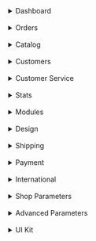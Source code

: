 <details>
	<summary>Dashboard</summary>
<br>
</details>
<br>

<details>
<summary>Orders</summary>
<br>
	<details>
		<summary>Orders</summary>
	<ul>
		<li>
			<a href="https://github.com/PrestaShop/prestashop-specs/Order-List.md">List Page</a>
		</li>
		<li>
			<a href="https://github.com/PrestaShop/prestashop-specs/Order-Edit.md">Edit Page</a>
		</li>
		<li>
			<a href="https://github.com/PrestaShop/prestashop-specs/Order-Add.md">Add Page</a>
		</li>
	</ul>
	</details>
	<details>
		<summary>Invoices</summary>	
	<ul>
		<li>
			<a href="https://github.com/PrestaShop/prestashop-specs/Order-List.md">List Page</a>
		</li>
		<li>
			<a href="https://github.com/PrestaShop/prestashop-specs/Order-Edit.md">Edit Page</a>
		</li>
		<li>
			<a href="https://github.com/PrestaShop/prestashop-specs/Order-Add.md">Add Page</a>
		</li>
	</ul>
	</details>
	<details>
		<summary>Credit Slips</summary>
	<ul>
		<li>
			<a href="https://github.com/PrestaShop/prestashop-specs/Order-List.md">List Page</a>
		</li>
		<li>
			<a href="https://github.com/PrestaShop/prestashop-specs/Order-Edit.md">Edit Page</a>
		</li>
		<li>
			<a href="https://github.com/PrestaShop/prestashop-specs/Order-Add.md">Add Page</a>
		</li>
	</ul>
	</details>
	<details>
		<summary>Delivery Slips</summary>
	<ul>
		<li>
			<a href="https://github.com/PrestaShop/prestashop-specs/Order-List.md">List Page</a>
		</li>
		<li>
			<a href="https://github.com/PrestaShop/prestashop-specs/Order-Edit.md">Edit Page</a>
		</li>
		<li>
			<a href="https://github.com/PrestaShop/prestashop-specs/Order-Add.md">Add Page</a>
		</li>
	</ul>
	</details>
	<details>
		<summary>Shopping Carts</summary>
	<ul>
		<li>
			<a href="https://github.com/PrestaShop/prestashop-specs/Order-List.md">List Page</a>
		</li>
		<li>
			<a href="https://github.com/PrestaShop/prestashop-specs/Order-Edit.md">Edit Page</a>
		</li>
		<li>
			<a href="https://github.com/PrestaShop/prestashop-specs/Order-Add.md">Add Page</a>
		</li>
	</ul>
	</details>
</details>
<br>

<details>
<summary>Catalog</summary>
<br>
	<details>
		<summary>Products</summary>
	<ul>
		<li>
			<a href="https://github.com/PrestaShop/prestashop-specs/Order-List.md">List Page</a>
		</li>
		<li>
			<a href="https://github.com/PrestaShop/prestashop-specs/Order-Edit.md">Edit Page</a>
		</li>
		<li>
			<a href="https://github.com/PrestaShop/prestashop-specs/Order-Add.md">Add Page</a>
		</li>
	</ul>
	</details>
	<details>
		<summary>Categories</summary>
	<ul>
		<li>
			<a href="https://github.com/PrestaShop/prestashop-specs/Order-List.md">List Page</a>
		</li>
		<li>
			<a href="https://github.com/PrestaShop/prestashop-specs/Order-Edit.md">Edit Page</a>
		</li>
		<li>
			<a href="https://github.com/PrestaShop/prestashop-specs/Order-Add.md">Add Page</a>
		</li>
	</ul>
	</details>
	<details>
		<summary>Monitoring</summary>
	<ul>
		<li>
			<a href="https://github.com/PrestaShop/prestashop-specs/Order-List.md">List Page</a>
		</li>
		<li>
			<a href="https://github.com/PrestaShop/prestashop-specs/Order-Edit.md">Edit Page</a>
		</li>
		<li>
			<a href="https://github.com/PrestaShop/prestashop-specs/Order-Add.md">Add Page</a>
		</li>
	</ul>
	</details>
	<details>
		<summary>Attributes & Features</summary>
	<ul>
		<li>
			<a href="https://github.com/PrestaShop/prestashop-specs/Order-List.md">List Page</a>
		</li>
		<li>
			<a href="https://github.com/PrestaShop/prestashop-specs/Order-Edit.md">Edit Page</a>
		</li>
		<li>
			<a href="https://github.com/PrestaShop/prestashop-specs/Order-Add.md">Add Page</a>
		</li>
	</ul>
	</details>
	<details>
		<summary>Brands & Suppliers</summary>
	<ul>
		<li>
			<a href="https://github.com/PrestaShop/prestashop-specs/Order-List.md">List Page</a>
		</li>
		<li>
			<a href="https://github.com/PrestaShop/prestashop-specs/Order-Edit.md">Edit Page</a>
		</li>
		<li>
			<a href="https://github.com/PrestaShop/prestashop-specs/Order-Add.md">Add Page</a>
		</li>
	</ul>
	</details>
	<details>
		<summary>Files</summary>
	<ul>
		<li>
			<a href="https://github.com/PrestaShop/prestashop-specs/Order-List.md">List Page</a>
		</li>
		<li>
			<a href="https://github.com/PrestaShop/prestashop-specs/Order-Edit.md">Edit Page</a>
		</li>
		<li>
			<a href="https://github.com/PrestaShop/prestashop-specs/Order-Add.md">Add Page</a>
		</li>
	</ul>
	</details>
	<details>
		<summary>Discounts</summary>
	<ul>
		<li>
			<a href="https://github.com/PrestaShop/prestashop-specs/Order-List.md">List Page</a>
		</li>
		<li>
			<a href="https://github.com/PrestaShop/prestashop-specs/Order-Edit.md">Edit Page</a>
		</li>
		<li>
			<a href="https://github.com/PrestaShop/prestashop-specs/Order-Add.md">Add Page</a>
		</li>
	</ul>
	</details>
	<details>
		<summary>Stocks</summary>
	<ul>
		<li>
			<a href="https://github.com/PrestaShop/prestashop-specs/Order-List.md">List Page</a>
		</li>
		<li>
			<a href="https://github.com/PrestaShop/prestashop-specs/Order-Edit.md">Edit Page</a>
		</li>
		<li>
			<a href="https://github.com/PrestaShop/prestashop-specs/Order-Add.md">Add Page</a>
		</li>
	</ul>
	</details>
</details>
<br>

<details>
<summary>Customers</summary>
<br>
	<details>
		<summary>Customers</summary>
	<ul>
		<li>
			<a href="https://github.com/PrestaShop/prestashop-specs/Order-List.md">List Page</a>
		</li>
		<li>
			<a href="https://github.com/PrestaShop/prestashop-specs/Order-Edit.md">Edit Page</a>
		</li>
		<li>
			<a href="https://github.com/PrestaShop/prestashop-specs/Order-Add.md">Add Page</a>
		</li>
	</ul>
	</details>
	<details>
		<summary>Addresses</summary>
	<ul>
		<li>
			<a href="https://github.com/PrestaShop/prestashop-specs/Order-List.md">List Page</a>
		</li>
		<li>
			<a href="https://github.com/PrestaShop/prestashop-specs/Order-Edit.md">Edit Page</a>
		</li>
		<li>
			<a href="https://github.com/PrestaShop/prestashop-specs/Order-Add.md">Add Page</a>
		</li>
	</ul>
	</details>
</details>
<br>

<details>
<summary>Customer Service</summary>
<br>
	<details>
		<summary>Customer Service</summary>
	<ul>
		<li>
			<a href="https://github.com/PrestaShop/prestashop-specs/Order-List.md">List Page</a>
		</li>
		<li>
			<a href="https://github.com/PrestaShop/prestashop-specs/Order-Edit.md">Edit Page</a>
		</li>
		<li>
			<a href="https://github.com/PrestaShop/prestashop-specs/Order-Add.md">Add Page</a>
		</li>
	</ul>
	</details>
	<details>
		<summary>Order Messages</summary>
	<ul>
		<li>
			<a href="https://github.com/PrestaShop/prestashop-specs/Order-List.md">List Page</a>
		</li>
		<li>
			<a href="https://github.com/PrestaShop/prestashop-specs/Order-Edit.md">Edit Page</a>
		</li>
		<li>
			<a href="https://github.com/PrestaShop/prestashop-specs/Order-Add.md">Add Page</a>
		</li>
	</ul>
	</details>
	<details>
		<summary>Merchandise Returns</summary>
	<ul>
		<li>
			<a href="https://github.com/PrestaShop/prestashop-specs/Order-List.md">List Page</a>
		</li>
		<li>
			<a href="https://github.com/PrestaShop/prestashop-specs/Order-Edit.md">Edit Page</a>
		</li>
		<li>
			<a href="https://github.com/PrestaShop/prestashop-specs/Order-Add.md">Add Page</a>
		</li>
	</ul>
	</details>
</details>
<br>

<details>
<summary>Stats
</details>
<br>

<details>
<summary>Modules</summary>
<br>
	<details>
		<summary>Module Catalog</summary>
	<ul>
		<li>
			<a href="https://github.com/PrestaShop/prestashop-specs/Order-List.md">List Page</a>
		</li>
		<li>
			<a href="https://github.com/PrestaShop/prestashop-specs/Order-Edit.md">Edit Page</a>
		</li>
		<li>
			<a href="https://github.com/PrestaShop/prestashop-specs/Order-Add.md">Add Page</a>
		</li>
	</ul>
	</details>
	<details>
		<summary>Module Manager</summary>
	<ul>
		<li>
			<a href="https://github.com/PrestaShop/prestashop-specs/Order-List.md">List Page</a>
		</li>
		<li>
			<a href="https://github.com/PrestaShop/prestashop-specs/Order-Edit.md">Edit Page</a>
		</li>
		<li>
			<a href="https://github.com/PrestaShop/prestashop-specs/Order-Add.md">Add Page</a>
		</li>
	</ul>
	</details>
</details>
<br>

<details>
<summary>Design</summary>
<br>
	<details>
		<summary>Theme & Logo</summary>
	<ul>
		<li>
			<a href="https://github.com/PrestaShop/prestashop-specs/Order-List.md">List Page</a>
		</li>
		<li>
			<a href="https://github.com/PrestaShop/prestashop-specs/Order-Edit.md">Edit Page</a>
		</li>
		<li>
			<a href="https://github.com/PrestaShop/prestashop-specs/Order-Add.md">Add Page</a>
		</li>
	</ul>
	</details>
	<details>
		<summary>Theme Catalog</summary>
	<ul>
		<li>
			<a href="https://github.com/PrestaShop/prestashop-specs/Order-List.md">List Page</a>
		</li>
		<li>
			<a href="https://github.com/PrestaShop/prestashop-specs/Order-Edit.md">Edit Page</a>
		</li>
		<li>
			<a href="https://github.com/PrestaShop/prestashop-specs/Order-Add.md">Add Page</a>
		</li>
	</ul>
	</details>
	<details>
		<summary>Pages</summary>
	<ul>
		<li>
			<a href="https://github.com/PrestaShop/prestashop-specs/Order-List.md">List Page</a>
		</li>
		<li>
			<a href="https://github.com/PrestaShop/prestashop-specs/Order-Edit.md">Edit Page</a>
		</li>
		<li>
			<a href="https://github.com/PrestaShop/prestashop-specs/Order-Add.md">Add Page</a>
		</li>
	</ul>
	</details>
	<details>
		<summary>Positions</summary>
	<ul>
		<li>
			<a href="https://github.com/PrestaShop/prestashop-specs/Order-List.md">List Page</a>
		</li>
		<li>
			<a href="https://github.com/PrestaShop/prestashop-specs/Order-Edit.md">Edit Page</a>
		</li>
		<li>
			<a href="https://github.com/PrestaShop/prestashop-specs/Order-Add.md">Add Page</a>
		</li>
	</ul>
	</details>
	<details>
		<summary>Image Settings</summary>
	<ul>
		<li>
			<a href="https://github.com/PrestaShop/prestashop-specs/Order-List.md">List Page</a>
		</li>
		<li>
			<a href="https://github.com/PrestaShop/prestashop-specs/Order-Edit.md">Edit Page</a>
		</li>
		<li>
			<a href="https://github.com/PrestaShop/prestashop-specs/Order-Add.md">Add Page</a>
		</li>
	</ul>
	</details>
	<details>
		<summary>Link Widget</summary>
	<ul>
		<li>
			<a href="https://github.com/PrestaShop/prestashop-specs/Order-List.md">List Page</a>
		</li>
		<li>
			<a href="https://github.com/PrestaShop/prestashop-specs/Order-Edit.md">Edit Page</a>
		</li>
		<li>
			<a href="https://github.com/PrestaShop/prestashop-specs/Order-Add.md">Add Page</a>
		</li>
	</ul>
	</details>
</details>
<br>

<details>
<summary>Shipping</summary>
<br>
	<details>
		<summary>Carriers</summary>
	<ul>
		<li>
			<a href="https://github.com/PrestaShop/prestashop-specs/Order-List.md">List Page</a>
		</li>
		<li>
			<a href="https://github.com/PrestaShop/prestashop-specs/Order-Edit.md">Edit Page</a>
		</li>
		<li>
			<a href="https://github.com/PrestaShop/prestashop-specs/Order-Add.md">Add Page</a>
		</li>
	</ul>
	</details>
	<details>
		<summary>Preferences</summary>
	<ul>
		<li>
			<a href="https://github.com/PrestaShop/prestashop-specs/Order-List.md">List Page</a>
		</li>
		<li>
			<a href="https://github.com/PrestaShop/prestashop-specs/Order-Edit.md">Edit Page</a>
		</li>
		<li>
			<a href="https://github.com/PrestaShop/prestashop-specs/Order-Add.md">Add Page</a>
		</li>
	</ul>
	</details>
</details>
<br>

<details>
<summary>Payment</summary>
<br>
	<details>
		<summary>Payment Methods</summary>
	<ul>
		<li>
			<a href="https://github.com/PrestaShop/prestashop-specs/Order-List.md">List Page</a>
		</li>
		<li>
			<a href="https://github.com/PrestaShop/prestashop-specs/Order-Edit.md">Edit Page</a>
		</li>
		<li>
			<a href="https://github.com/PrestaShop/prestashop-specs/Order-Add.md">Add Page</a>
		</li>
	</ul>
	</details>
	<details>
		<summary>Preferences</summary>
	<ul>
		<li>
			<a href="https://github.com/PrestaShop/prestashop-specs/Order-List.md">List Page</a>
		</li>
		<li>
			<a href="https://github.com/PrestaShop/prestashop-specs/Order-Edit.md">Edit Page</a>
		</li>
		<li>
			<a href="https://github.com/PrestaShop/prestashop-specs/Order-Add.md">Add Page</a>
		</li>
	</ul>
	</details>
</details>
<br>

<details>
<summary>International</summary>
<br>
	<details>
		<summary>Localization</summary>
	<ul>
		<li>
			<a href="https://github.com/PrestaShop/prestashop-specs/Order-List.md">List Page</a>
		</li>
		<li>
			<a href="https://github.com/PrestaShop/prestashop-specs/Order-Edit.md">Edit Page</a>
		</li>
		<li>
			<a href="https://github.com/PrestaShop/prestashop-specs/Order-Add.md">Add Page</a>
		</li>
	</ul>
	</details>
	<details>
		<summary>Locations</summary>
	<ul>
		<li>
			<a href="https://github.com/PrestaShop/prestashop-specs/Order-List.md">List Page</a>
		</li>
		<li>
			<a href="https://github.com/PrestaShop/prestashop-specs/Order-Edit.md">Edit Page</a>
		</li>
		<li>
			<a href="https://github.com/PrestaShop/prestashop-specs/Order-Add.md">Add Page</a>
		</li>
	</ul>
	</details>
	<details>
		<summary>Taxes</summary>
	<ul>
		<li>
			<a href="https://github.com/PrestaShop/prestashop-specs/Order-List.md">List Page</a>
		</li>
		<li>
			<a href="https://github.com/PrestaShop/prestashop-specs/Order-Edit.md">Edit Page</a>
		</li>
		<li>
			<a href="https://github.com/PrestaShop/prestashop-specs/Order-Add.md">Add Page</a>
		</li>
	</ul>
	</details>
	<details>
		<summary>Translations</summary>
	<ul>
		<li>
			<a href="https://github.com/PrestaShop/prestashop-specs/Order-List.md">List Page</a>
		</li>
		<li>
			<a href="https://github.com/PrestaShop/prestashop-specs/Order-Edit.md">Edit Page</a>
		</li>
		<li>
			<a href="https://github.com/PrestaShop/prestashop-specs/Order-Add.md">Add Page</a>
		</li>
	</ul>
	</details>
</details>
<br>

<details>
<summary>Shop Parameters</summary>
<br>
	<details>
		<summary>General</summary>
	<ul>
		<li>
			<a href="https://github.com/PrestaShop/prestashop-specs/Order-List.md">List Page</a>
		</li>
		<li>
			<a href="https://github.com/PrestaShop/prestashop-specs/Order-Edit.md">Edit Page</a>
		</li>
		<li>
			<a href="https://github.com/PrestaShop/prestashop-specs/Order-Add.md">Add Page</a>
		</li>
	</ul>
	</details>
	<details>
		<summary>Order Settings</summary>
	<ul>
		<li>
			<a href="https://github.com/PrestaShop/prestashop-specs/Order-List.md">List Page</a>
		</li>
		<li>
			<a href="https://github.com/PrestaShop/prestashop-specs/Order-Edit.md">Edit Page</a>
		</li>
		<li>
			<a href="https://github.com/PrestaShop/prestashop-specs/Order-Add.md">Add Page</a>
		</li>
	</ul>
	</details>
	<details>
		<summary>Product Settings</summary>
	<ul>
		<li>
			<a href="https://github.com/PrestaShop/prestashop-specs/Order-List.md">List Page</a>
		</li>
		<li>
			<a href="https://github.com/PrestaShop/prestashop-specs/Order-Edit.md">Edit Page</a>
		</li>
		<li>
			<a href="https://github.com/PrestaShop/prestashop-specs/Order-Add.md">Add Page</a>
		</li>
	</ul>
	</details>
	<details>
		<summary>Customer Settings</summary>
	<ul>
		<li>
			<a href="https://github.com/PrestaShop/prestashop-specs/Order-List.md">List Page</a>
		</li>
		<li>
			<a href="https://github.com/PrestaShop/prestashop-specs/Order-Edit.md">Edit Page</a>
		</li>
		<li>
			<a href="https://github.com/PrestaShop/prestashop-specs/Order-Add.md">Add Page</a>
		</li>
	</ul>
	</details>
	<details>
		<summary>Contact</summary>
	<ul>
		<li>
			<a href="https://github.com/PrestaShop/prestashop-specs/Order-List.md">List Page</a>
		</li>
		<li>
			<a href="https://github.com/PrestaShop/prestashop-specs/Order-Edit.md">Edit Page</a>
		</li>
		<li>
			<a href="https://github.com/PrestaShop/prestashop-specs/Order-Add.md">Add Page</a>
		</li>
	</ul>
	</details>
	<details>
		<summary>Traffic & SEO</summary>
	<ul>
		<li>
			<a href="https://github.com/PrestaShop/prestashop-specs/Order-List.md">List Page</a>
		</li>
		<li>
			<a href="https://github.com/PrestaShop/prestashop-specs/Order-Edit.md">Edit Page</a>
		</li>
		<li>
			<a href="https://github.com/PrestaShop/prestashop-specs/Order-Add.md">Add Page</a>
		</li>
	</ul>
	</details>
	<details>
		<summary>Search</summary>
	<ul>
		<li>
			<a href="https://github.com/PrestaShop/prestashop-specs/Order-List.md">List Page</a>
		</li>
		<li>
			<a href="https://github.com/PrestaShop/prestashop-specs/Order-Edit.md">Edit Page</a>
		</li>
		<li>
			<a href="https://github.com/PrestaShop/prestashop-specs/Order-Add.md">Add Page</a>
		</li>
	</ul>
	</details>
	<details>
		<summary>Merchant Expertise</summary>
	<ul>
		<li>
			<a href="https://github.com/PrestaShop/prestashop-specs/Order-List.md">List Page</a>
		</li>
		<li>
			<a href="https://github.com/PrestaShop/prestashop-specs/Order-Edit.md">Edit Page</a>
		</li>
		<li>
			<a href="https://github.com/PrestaShop/prestashop-specs/Order-Add.md">Add Page</a>
		</li>
	</ul>
	</details>
</details>
<br>

<details>
<summary>Advanced Parameters</summary>
<br>
	<details>
		<summary>Information</summary>
	<ul>
		<li>
			<a href="https://github.com/PrestaShop/prestashop-specs/Order-List.md">List Page</a>
		</li>
		<li>
			<a href="https://github.com/PrestaShop/prestashop-specs/Order-Edit.md">Edit Page</a>
		</li>
		<li>
			<a href="https://github.com/PrestaShop/prestashop-specs/Order-Add.md">Add Page</a>
		</li>
	</ul>
	</details>
	<details>
		<summary>Performance</summary>
	<ul>
		<li>
			<a href="https://github.com/PrestaShop/prestashop-specs/Order-List.md">List Page</a>
		</li>
		<li>
			<a href="https://github.com/PrestaShop/prestashop-specs/Order-Edit.md">Edit Page</a>
		</li>
		<li>
			<a href="https://github.com/PrestaShop/prestashop-specs/Order-Add.md">Add Page</a>
		</li>
	</ul>
	</details>
	<details>
		<summary>Administration</summary>
	<ul>
		<li>
			<a href="https://github.com/PrestaShop/prestashop-specs/Order-List.md">List Page</a>
		</li>
		<li>
			<a href="https://github.com/PrestaShop/prestashop-specs/Order-Edit.md">Edit Page</a>
		</li>
		<li>
			<a href="https://github.com/PrestaShop/prestashop-specs/Order-Add.md">Add Page</a>
		</li>
	</ul>
	</details>
	<details>
		<summary>E-mail</summary>
	<ul>
		<li>
			<a href="https://github.com/PrestaShop/prestashop-specs/Order-List.md">List Page</a>
		</li>
		<li>
			<a href="https://github.com/PrestaShop/prestashop-specs/Order-Edit.md">Edit Page</a>
		</li>
		<li>
			<a href="https://github.com/PrestaShop/prestashop-specs/Order-Add.md">Add Page</a>
		</li>
	</ul>
	</details>
	<details>
		<summary>Import</summary>
	<ul>
		<li>
			<a href="https://github.com/PrestaShop/prestashop-specs/Order-List.md">List Page</a>
		</li>
		<li>
			<a href="https://github.com/PrestaShop/prestashop-specs/Order-Edit.md">Edit Page</a>
		</li>
		<li>
			<a href="https://github.com/PrestaShop/prestashop-specs/Order-Add.md">Add Page</a>
		</li>
	</ul>
	</details>
	<details>
		<summary>Team</summary>
	<ul>
		<li>
			<a href="https://github.com/PrestaShop/prestashop-specs/Order-List.md">List Page</a>
		</li>
		<li>
			<a href="https://github.com/PrestaShop/prestashop-specs/Order-Edit.md">Edit Page</a>
		</li>
		<li>
			<a href="https://github.com/PrestaShop/prestashop-specs/Order-Add.md">Add Page</a>
		</li>
	</ul>
	</details>
	<details>
		<summary>Database</summary>
	<ul>
		<li>
			<a href="https://github.com/PrestaShop/prestashop-specs/Order-List.md">List Page</a>
		</li>
		<li>
			<a href="https://github.com/PrestaShop/prestashop-specs/Order-Edit.md">Edit Page</a>
		</li>
		<li>
			<a href="https://github.com/PrestaShop/prestashop-specs/Order-Add.md">Add Page</a>
		</li>
	</ul>
	</details>
	<details>
		<summary>Logs</summary>
	<ul>
		<li>
			<a href="https://github.com/PrestaShop/prestashop-specs/Order-List.md">List Page</a>
		</li>
		<li>
			<a href="https://github.com/PrestaShop/prestashop-specs/Order-Edit.md">Edit Page</a>
		</li>
		<li>
			<a href="https://github.com/PrestaShop/prestashop-specs/Order-Add.md">Add Page</a>
		</li>
	</ul>
	</details>
	<details>
		<summary>Webservice</summary>
	<ul>
		<li>
			<a href="https://github.com/PrestaShop/prestashop-specs/Order-List.md">List Page</a>
		</li>
		<li>
			<a href="https://github.com/PrestaShop/prestashop-specs/Order-Edit.md">Edit Page</a>
		</li>
		<li>
			<a href="https://github.com/PrestaShop/prestashop-specs/Order-Add.md">Add Page</a>
		</li>
	</ul>
	</details>
</details>
<br>

<details>
<summary>UI Kit</summary>
<br>
	<details>
	<summary>FO</summary>
	<br>
	</details>
  <details>
	<summary>BO</summary>
	<br>
	</details>
</details>
